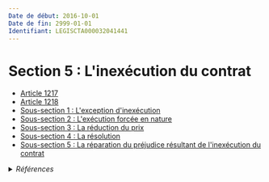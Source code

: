 ```yaml
---
Date de début: 2016-10-01
Date de fin: 2999-01-01
Identifiant: LEGISCTA000032041441
---
```


<h1>Section 5 : L'inexécution du contrat</h1>

- [Article 1217](article_1217.md)
- [Article 1218](article_1218.md)
- [Sous-section 1 : L'exception d'inexécution](sous-section_1/README.md)
- [Sous-section 2 : L'exécution forcée en nature](sous-section_2/README.md)
- [Sous-section 3 : La réduction du prix](sous-section_3/README.md)
- [Sous-section 4 : La résolution](sous-section_4/README.md)
- [Sous-section 5 : La réparation du préjudice résultant de l'inexécution du contrat](sous-section_5/README.md)

<details>
  <summary><em>Références</em></summary>

  <h2>Articles faisant référence à la section</h2>
  
  <ul>
    <li>
      <a href="https://legal.tricoteuses.fr//redirection/LEGIARTI000032006591?vers=git&vers=legifrance">Ordonnance n° 2016-131 du 10 février 2016 portant réforme du droit des contrats, du régime général et de la preuve des obligations - article 2 ENTIEREMENT_MODIF</a> MODIFIE source
    </li>
  </ul>
</details>
